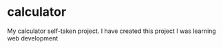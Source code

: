 # calculator
My calculator self-taken project.
I have created this project I was learning web development
